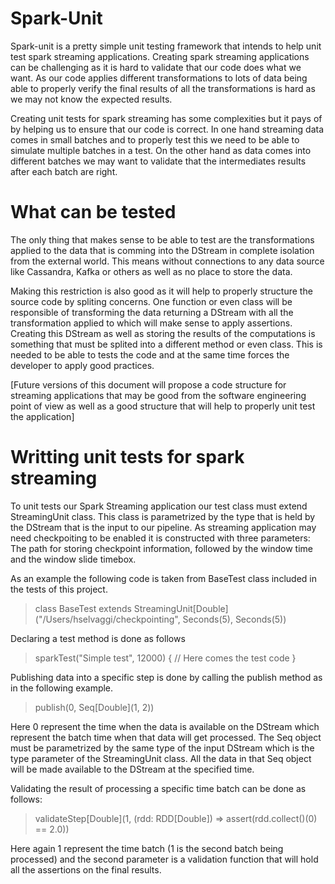 Spark-Unit
==========

Spark-unit is a pretty simple unit testing framework that intends to help unit test spark streaming applications. Creating spark streaming applications can be challenging as it is hard to validate that our code does what we want. As our code applies different transformations to lots of data being able to properly verify the final results of all the transformations
is hard as we may not know the expected results.


Creating unit tests for spark streaming has some complexities but it pays of by helping us to ensure that our code is correct. In one hand streaming data comes in small batches and to properly test this we need to be able to simulate multiple batches in a test. On the other hand as data comes into different batches we may want to validate that the intermediates results after each batch are right.

What can be tested
==================

The only thing that makes sense to be able to test are the transformations applied to the data that is comming into the DStream in complete isolation from the external world. This means without connections to any data source like Cassandra, Kafka or others as well as no place to store the data.

Making this restriction is also good as it will help to properly structure the source code by spliting concerns. One function or even class will be responsible of transforming the data returning a DStream with all the transformation applied to which will make sense to apply assertions. Creating this DStream as well as storing the results of the computations is something that must be splited into a different method or even class. This is needed to be able to tests the code and at the same time forces the developer to apply good practices.
   
[Future versions of this document will propose a code structure for streaming applications that may be good from the software engineering point of view as well as a good structure that will help to properly unit test the application]

Writting unit tests for spark streaming
=======================================

To unit tests our Spark Streaming application our test class must extend StreamingUnit class. This class is parametrized by the type that is held by the DStream that is the input to our pipeline. As streaming application may need checkpoiting to be enabled it is constructed with three parameters: The path for storing checkpoint information, followed by the window time and the window slide timebox.

As an example the following code is taken from BaseTest class included in the tests of this project.


> class BaseTest extends StreamingUnit[Double]("/Users/hselvaggi/checkpointing", Seconds(5), Seconds(5))

Declaring a test method is done as follows

> sparkTest("Simple test", 12000) {
>   // Here comes the test code
> }

Publishing data into a specific step is done by calling the publish method as in the following example.

> publish(0, Seq[Double](1, 2))

Here 0 represent the time when the data is available on the DStream which represent the batch time when that data will get processed. The Seq object must be parametrized by the same type of the input DStream which is the type parameter of the StreamingUnit class. All the data in that Seq object will be made available to the DStream at the specified time.

Validating the result of processing a specific time batch can be done as follows:

> validateStep[Double](1, (rdd: RDD[Double]) => assert(rdd.collect()(0) == 2.0))

Here again 1 represent the time batch (1 is the second batch being processed) and the second parameter is a validation function that will hold all the assertions on the final results.
